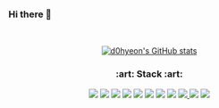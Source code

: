 ### Hi there 👋
<br/>
<p align="center">
  <a href="https://github.com/anuraghazra/github-readme-stats" target="_blank" noreferrer noopner>
    <img src="https://github-readme-stats.vercel.app/api?username=d0hyeon" alt="d0hyeon's GitHub stats" title="d0hyeon's GitHub stats" />
  </a>
</p>

<h3 align="center">  :art: Stack :art: </h3>
<p align="center">
  <img src="https://img.shields.io/badge/Next.js-000000?style=flat-square&logo=next.js&logoColor=white"/>
  
  <img src="https://img.shields.io/badge/Redux-764ABC?style=flat-square&logo=redux&logoColor=white"/>
  
  <img src="https://img.shields.io/badge/ApolloClient-311C87?style=flat-square&logo=apollo&logoColor=white"/>
  
  <img src="https://img.shields.io/badge/Typescript-3178C6?style=flat-square&logo=typescript&logoColor=white"/>
  
  <img src="https://img.shields.io/badge/Css-1572B6?style=flat-square&logo=css3&logoColor=white"/>
  
  <img src="https://img.shields.io/badge/Webpack-8DD6F9?style=flat-square&logo=webpack&logoColor=black"/>
  
  <img src="https://img.shields.io/badge/Rollup-EC4A3F?style=flat-square&logo=rollup&logoColor=white"/>
  
  <img src="https://img.shields.io/badge/HTML-E34F26?style=flat-square&logo=html5&logoColor=white"/>
  
  <a href="https://www.instagram.com/od_nh/" target="_blank" noreferrer noopner>
    <img src="https://img.shields.io/badge/Instagram-E4405F?style=flat-square&logo=instagram&logoColor=white"/>
  </a>
  
  <img src="https://img.shields.io/badge/StyledComponent-DB7093?style=flat-square&logo=styled-components&logoColor=white"/>
  
  <img src="https://img.shields.io/badge/Javascript-F7DF1E?style=flat-square&logo=javascript&logoColor=white"/>
  
  
</p>

<!--
**d0hyeon/d0hyeon** is a ✨ _special_ ✨ repository because its `README.md` (this file) appears on your GitHub profile.

Here are some ideas to get you started:

- 🔭 I’m currently working on ...
- 🌱 I’m currently learning ...
- 👯 I’m looking to collaborate on ...
- 🤔 I’m looking for help with ...
- 💬 Ask me about ...
- 📫 How to reach me: ...
- 😄 Pronouns: ...
- ⚡ Fun fact: ...
-->
